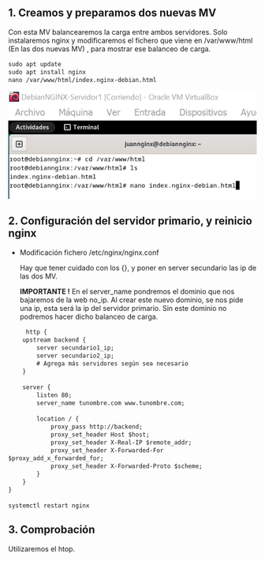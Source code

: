 ## 1. Creamos y preparamos dos nuevas MV

   Con esta MV balancearemos la carga entre ambos servidores. Solo instalaremos nginx y modificaremos el fichero que viene en /var/www/html (En las dos nuevas MV) , para mostrar ese balanceo de carga.

```
sudo apt update
sudo apt install nginx
nano /var/www/html/index.nginx-debian.html
 ```

![10](/Imagenes/10.PNG)

## 2. Configuración del servidor primario, y reinicio nginx

   * Modificación fichero /etc/nginx/nginx.conf

     Hay que tener cuidado con los {}, y poner en server secundario las ip de las dos MV.

     **IMPORTANTE !** En el server_name pondremos el dominio que nos bajaremos de la web no_ip. Al crear este nuevo dominio, se nos pide una ip, esta será la ip del servidor primario. Sin este dominio no podremos hacer dicho balanceo de carga.

```
     http {
    upstream backend {
        server secundario1_ip;
        server secundario2_ip;
        # Agrega más servidores según sea necesario
    }

    server {
        listen 80;
        server_name tunombre.com www.tunombre.com;

        location / {
            proxy_pass http://backend;
            proxy_set_header Host $host;
            proxy_set_header X-Real-IP $remote_addr;
            proxy_set_header X-Forwarded-For $proxy_add_x_forwarded_for;
            proxy_set_header X-Forwarded-Proto $scheme;
        }
    }
}

systemctl restart nginx
```

## 3. Comprobación

Utilizaremos el htop.
